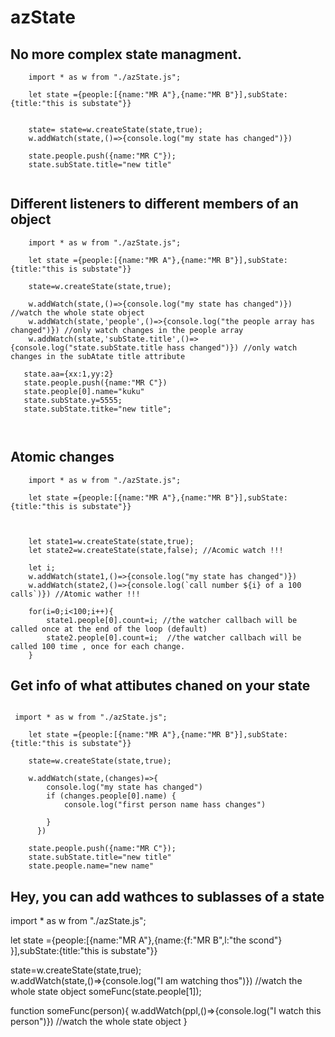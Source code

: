 # azState

## No more complex state managment.
   
```
    import * as w from "./azState.js";

    let state ={people:[{name:"MR A"},{name:"MR B"}],subState:{title:"this is substate"}}
    
    
    state= state=w.createState(state,true); 
    w.addWatch(state,()=>{console.log("my state has changed")})
    
    state.people.push({name:"MR C"});
    state.subState.title="new title"
    

```

## Different listeners to different members of an object

```
    import * as w from "./azState.js";

    let state ={people:[{name:"MR A"},{name:"MR B"}],subState:{title:"this is substate"}}
    
    state=w.createState(state,true);         
     
    w.addWatch(state,()=>{console.log("my state has changed")}) //watch the whole state object
    w.addWatch(state,'people',()=>{console.log("the people array has changed")}) //only watch changes in the people array
    w.addWatch(state,'subState.title',()=>{console.log("state.subState.title hass changed")}) //only watch changes in the subAtate title attribute
   
   state.aa={xx:1,yy:2}
   state.people.push({name:"MR C"})
   state.people[0].name="kuku"
   state.subState.y=5555;
   state.subState.titke="new title";
    
   

```

## Atomic changes

```
    import * as w from "./azState.js";

    let state ={people:[{name:"MR A"},{name:"MR B"}],subState:{title:"this is substate"}}
    
   

    let state1=w.createState(state,true); 
    let state2=w.createState(state,false); //Acomic watch !!!     
    
    let i;
    w.addWatch(state1,()=>{console.log("my state has changed")})
    w.addWatch(state2,()=>{console.log(`call number ${i} of a 100 calls`)}) //Atomic wather !!!
    
    for(i=0;i<100;i++){
        state1.people[0].count=i; //the watcher callbach will be called once at the end of the loop (default)
        state2.people[0].count=i;  //the watcher callbach will be called 100 time , once for each change. 
    }

```

## Get info of what attibutes chaned on your state

```

 import * as w from "./azState.js";

    let state ={people:[{name:"MR A"},{name:"MR B"}],subState:{title:"this is substate"}}
    
    state=w.createState(state,true);    
     
    w.addWatch(state,(changes)=>{
        console.log("my state has changed")
        if (changes.people[0].name) {
            console.log("first person name hass changes")
        
        }
      })
    
    state.people.push({name:"MR C"});
    state.subState.title="new title"
    state.people.name="new name"

```

## Hey, you can add wathces to sublasses of a state

   import * as w from "./azState.js";

   let state ={people:[{name:"MR A"},{name:{f:"MR B",l:"the scond"} }],subState:{title:"this is substate"}}
   
   state=w.createState(state,true);    
   w.addWatch(state,()=>{console.log("I am watching thos")}) //watch the whole state object
   someFunc(state.people[1]);
   
   function someFunc(person){
      w.addWatch(ppl,()=>{console.log("I watch this person")}) //watch the whole state object
   }

   


